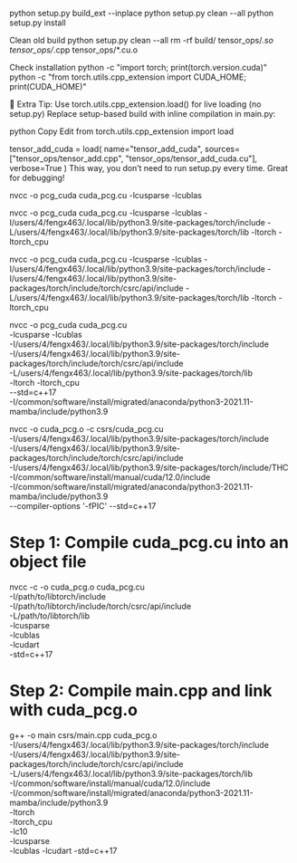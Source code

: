 python setup.py build_ext --inplace
python setup.py clean --all
python setup.py install

Clean old build
python setup.py clean --all
rm -rf build/ tensor_ops/*.so tensor_ops/*.cpp tensor_ops/*.cu.o

Check installation
python -c "import torch; print(torch.version.cuda)"
python -c "from torch.utils.cpp_extension import CUDA_HOME; print(CUDA_HOME)"


🧪 Extra Tip: Use torch.utils.cpp_extension.load() for live loading (no setup.py)
Replace setup-based build with inline compilation in main.py:

python
Copy
Edit
from torch.utils.cpp_extension import load

tensor_add_cuda = load(
    name="tensor_add_cuda",
    sources=["tensor_ops/tensor_add.cpp", "tensor_ops/tensor_add_cuda.cu"],
    verbose=True
)
This way, you don’t need to run setup.py every time. Great for debugging!


nvcc -o pcg_cuda cuda_pcg.cu -lcusparse -lcublas

nvcc -o pcg_cuda cuda_pcg.cu -lcusparse -lcublas -I/users/4/fengx463/.local/lib/python3.9/site-packages/torch/include -L/users/4/fengx463/.local/lib/python3.9/site-packages/torch/lib -ltorch -ltorch_cpu

nvcc -o pcg_cuda cuda_pcg.cu -lcusparse -lcublas -I/users/4/fengx463/.local/lib/python3.9/site-packages/torch/include -I/users/4/fengx463/.local/lib/python3.9/site-packages/torch/include/torch/csrc/api/include -L/users/4/fengx463/.local/lib/python3.9/site-packages/torch/lib -ltorch -ltorch_cpu

nvcc -o pcg_cuda cuda_pcg.cu \
    -lcusparse -lcublas \
    -I/users/4/fengx463/.local/lib/python3.9/site-packages/torch/include \
    -I/users/4/fengx463/.local/lib/python3.9/site-packages/torch/include/torch/csrc/api/include \
    -L/users/4/fengx463/.local/lib/python3.9/site-packages/torch/lib \
    -ltorch -ltorch_cpu \
    --std=c++17 \
    -I/common/software/install/migrated/anaconda/python3-2021.11-mamba/include/python3.9

nvcc -o cuda_pcg.o -c csrs/cuda_pcg.cu \
    -I/users/4/fengx463/.local/lib/python3.9/site-packages/torch/include \
    -I/users/4/fengx463/.local/lib/python3.9/site-packages/torch/include/torch/csrc/api/include \
    -I/users/4/fengx463/.local/lib/python3.9/site-packages/torch/include/THC \
    -I/common/software/install/manual/cuda/12.0/include \
    -I/common/software/install/migrated/anaconda/python3-2021.11-mamba/include/python3.9 \
    --compiler-options '-fPIC' --std=c++17

# Step 1: Compile cuda_pcg.cu into an object file
nvcc -c -o cuda_pcg.o cuda_pcg.cu \
    -I/path/to/libtorch/include \
    -I/path/to/libtorch/include/torch/csrc/api/include \
    -L/path/to/libtorch/lib \
    -lcusparse \
    -lcublas \
    -lcudart \
    -std=c++17

# Step 2: Compile main.cpp and link with cuda_pcg.o
g++ -o main csrs/main.cpp cuda_pcg.o \
    -I/users/4/fengx463/.local/lib/python3.9/site-packages/torch/include \
    -I/users/4/fengx463/.local/lib/python3.9/site-packages/torch/include/torch/csrc/api/include \
    -L/users/4/fengx463/.local/lib/python3.9/site-packages/torch/lib \
    -I/common/software/install/manual/cuda/12.0/include \
    -I/common/software/install/migrated/anaconda/python3-2021.11-mamba/include/python3.9 \
    -ltorch \
    -ltorch_cpu \
    -lc10 \
    -lcusparse \
    -lcublas -lcudart -std=c++17




